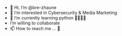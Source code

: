 - 👋 Hi, I’m @bre-zhaune
- 👀 I’m interested in Cybersecurity & Media Marketing
- 🌱 I’m currently learning python 🤦🏾‍♀️😞
-  I’m willing to collaborate
- 📫 How to reach me ... 📧

<!---
bre-zhaune/bre-zhaune is a ✨ special ✨ repository because its `README.md` (this file) appears on your GitHub profile.
You can click the Preview link to take a look at your changes.
--->
